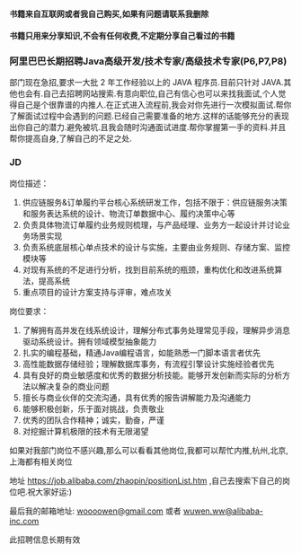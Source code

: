 #### 书籍来自互联网或者我自己购买,如果有问题请联系我删除

#### 书籍只用来分享知识,不会有任何收费,不定期分享自己看过的书籍

### 阿里巴巴长期招聘Java高级开发/技术专家/高级技术专家(P6,P7,P8)

部门现在急招,要求一大批 2 年工作经验以上的 JAVA 程序员.目前只针对 JAVA.其他也会有.自己去招聘网站搜索.有意向职位,自己有信心也可以来找我面试,个人觉得自己是个很靠谱的内推人.在正式进入流程前,我会对你先进行一次模拟面试.帮你了解面试过程中会遇到的问题.已经自己需要准备的地方.这样的话能够充分的表现出你自己的潜力.避免被坑.且我会随时沟通面试进度.帮你掌握第一手的资料.并且帮你提高自身,了解自己的不足之处.


### JD

岗位描述：

1. 供应链服务&订单履约平台核心系统研发工作，包括不限于：供应链服务决策和服务表达系统的设计、物流订单数据中心、履约决策中心等
2. 负责具体物流订单履约业务规则梳理，与产品经理、业务方一起设计并讨论业务场景实现
3. 负责系统底层核心单点技术的设计与实施，主要由业务规则、存储方案、监控模块等
4. 对现有系统的不足进行分析，找到目前系统的瓶颈，重构优化和改进系统算法，提高系统
5. 重点项目的设计方案支持与评审，难点攻关

岗位要求：

1. 了解拥有高并发在线系统设计，理解分布式事务处理常见手段，理解异步消息驱动系统设计。拥有领域模型抽象能力
2. 扎实的编程基础，精通Java编程语言，如能熟悉一门脚本语言者优先
3. 高性能数据存储经验；理解数据库事务，有流程引擎设计实施经验者优先
4. 具有良好的商业敏感度和优秀的数据分析技能。能够开发创新而实际的分析方法以解决复杂的商业问题
5. 擅长与商业伙伴的交流沟通，具有优秀的报告讲解能力及沟通能力
6. 能够积极创新，乐于面对挑战，负责敬业
7. 优秀的团队合作精神；诚实，勤奋，严谨
8. 对挖掘计算机极限的技术有无限渴望


如果对我部门岗位不感兴趣,那么可以看看其他岗位,我都可以帮忙内推,杭州,北京,上海都有相关岗位

地址 https://job.alibaba.com/zhaopin/positionList.htm ,自己去搜索下自己的岗位吧.祝大家好运:)

最后我的邮箱地址: woooowen@gmail.com 或者 wuwen.ww@alibaba-inc.com

此招聘信息长期有效





